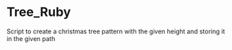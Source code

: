 # Tree_Ruby
Script to create a christmas tree pattern with the given height and storing it in the given path
